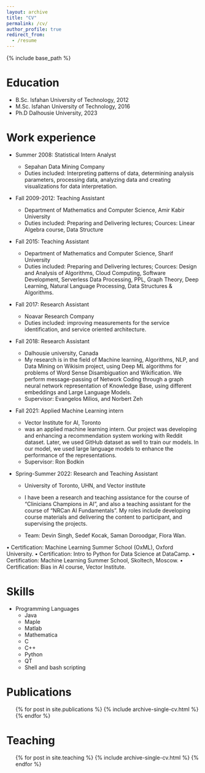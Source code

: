 ```yaml
---
layout: archive
title: "CV"
permalink: /cv/
author_profile: true
redirect_from:
  - /resume
---
```


{% include base_path %}

Education
======
* B.Sc.  Isfahan University of Technology, 2012
* M.Sc.  Isfahan University of Technology, 2016
* Ph.D   Dalhousie University, 2023

Work experience
======
* Summer 2008: Statistical Intern Analyst
  * Sepahan Data Mining Company
  * Duties included: Interpreting patterns of data, determining analysis parameters, processing data, analyzing data and creating visualizations for data interpretation.
  

* Fall 2009-2012: Teaching Assistant
  * Department of Mathematics and Computer Science, Amir Kabir University
  * Duties included: Preparing and Delivering lectures; Cources: Linear Algebra course, Data Structure


* Fall 2015: Teaching Assistant
  * Department of Mathematics and Computer Science, Sharif University
  * Duties included: Preparing and Delivering lectures; Cources: Design and Analysis of Algorithms, Cloud Computing, Software Development, Serverless Data Processing, PPL, Graph Theory, Deep Learning, Natural Language Processing, Data Structures & Algorithms.





* Fall 2017: Research Assistant
  * Noavar Research Company
  * Duties included: improving measurements for the service identification, and service oriented architecture.
 

* Fall 2018: Research Assistant
  * Dalhousie university, Canada
  * My research is in the field of Machine learning, Algorithms, NLP, and Data Mining on Wikisim project, using Deep ML algorithms for problems of Word Sense Disambiguation and Wikification. We perform message-passing of Network Coding through a graph neural network representation of Knowledge Base, using
different embeddings and Large Language Models.
  * Supervisor: Evangelos Milios, and Norbert Zeh



* Fall 2021: Applied Machine Learning intern
  * Vector Institute for AI, Toronto
  *  was an applied machine learning intern.
Our project was developing and enhancing a recommendation system working with Reddit dataset. Later, we used GitHub dataset as well to train our models.
In our model, we used large language models to enhance the performance of the representations.
  * Supervisor: Ron Bodkin


* Spring-Summer 2022: Research and Teaching Assistant
  * University of Toronto, UHN, and Vector institute
  * I have been a research and teaching assistance for the course of “Clinicians Champions in AI”, and also a teaching assistant for the course of “NRCan AI Fundamentals”. My roles include developing course materials and delivering the content to participant, and supervising the projects.

  * Team: Devin Singh, Sedef Kocak, Saman Doroodgar, Flora Wan. 







• Certification: Machine Learning Summer School (OxML), Oxford University.
• Certification: Intro to Python for Data Science at DataCamp.
• Certification: Machine Learning Summer School, Skoltech, Moscow.
• Certification: Bias in AI course, Vector Institute.

  
Skills
======

* Programming Languages
  * Java
  * Maple
  * Matlab
  * Mathematica
  * C
  * C++
  * Python
  * QT
  * Shell and bash scripting


Publications
======
  <ul>{% for post in site.publications %}
    {% include archive-single-cv.html %}
  {% endfor %}</ul>
  
<!-- Talks
======
  <ul>{% for post in site.talks %}
    {% include archive-single-talk-cv.html %}
  {% endfor %}</ul> -->
  
  
  
  
Teaching
======
  <ul>{% for post in site.teaching %}
    {% include archive-single-cv.html %}
  {% endfor %}</ul>
  
  
  
<!--   
Service and leadership
======
* Currently signed in to 43 different slack teams -->
